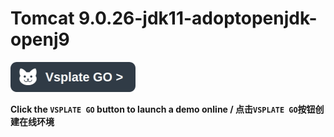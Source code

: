# Tomcat 9.0.26-jdk11-adoptopenjdk-openj9

<a href="https://www.vsplate.com/?docker-compose=https://github.com/vsplate/dcenvs/tomcat/9.0.26-jdk11-adoptopenjdk-openj9"><img alt="VSPLATE GO" src="https://raw.githubusercontent.com/vsplate/images/master/vsgo_btn.png" width="200px"></a>

**Click the `VSPLATE GO` button to launch a demo online / 点击`VSPLATE GO`按钮创建在线环境**